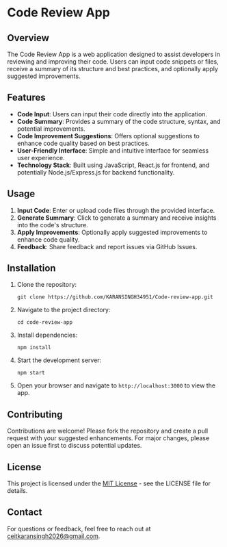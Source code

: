 

# Code Review App

## Overview
The Code Review App is a web application designed to assist developers in reviewing and improving their code. Users can input code snippets or files, receive a summary of its structure and best practices, and optionally apply suggested improvements.

## Features
- **Code Input**: Users can input their code directly into the application.
- **Code Summary**: Provides a summary of the code structure, syntax, and potential improvements.
- **Code Improvement Suggestions**: Offers optional suggestions to enhance code quality based on best practices.
- **User-Friendly Interface**: Simple and intuitive interface for seamless user experience.
- **Technology Stack**: Built using JavaScript, React.js for frontend, and potentially Node.js/Express.js for backend functionality.

## Usage
1. **Input Code**: Enter or upload code files through the provided interface.
2. **Generate Summary**: Click to generate a summary and receive insights into the code's structure.
3. **Apply Improvements**: Optionally apply suggested improvements to enhance code quality.
4. **Feedback**: Share feedback and report issues via GitHub Issues.

## Installation
1. Clone the repository:
   ```
   git clone https://github.com/KARANSINGH34951/Code-review-app.git
   ```
2. Navigate to the project directory:
   ```
   cd code-review-app
   ```
3. Install dependencies:
   ```
   npm install
   ```
4. Start the development server:
   ```
   npm start
   ```
5. Open your browser and navigate to `http://localhost:3000` to view the app.

## Contributing
Contributions are welcome! Please fork the repository and create a pull request with your suggested enhancements. For major changes, please open an issue first to discuss potential updates.

## License
This project is licensed under the [MIT License](https://opensource.org/licenses/MIT) - see the LICENSE file for details.

## Contact
For questions or feedback, feel free to reach out at [ceitkaransingh2026@gmail.com](mailto:ceitkaransingh2026@example.com).

